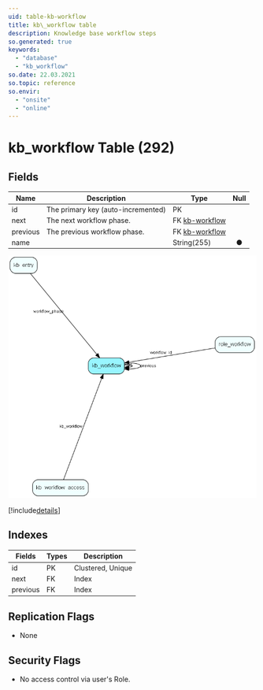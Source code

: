```yaml
---
uid: table-kb-workflow
title: kb\_workflow table
description: Knowledge base workflow steps
so.generated: true
keywords:
  - "database"
  - "kb_workflow"
so.date: 22.03.2021
so.topic: reference
so.envir:
  - "onsite"
  - "online"
---
```


# kb\_workflow Table (292)

## Fields

| Name | Description | Type | Null |
|------|-------------|------|:----:|
|id|The primary key (auto-incremented)|PK| |
|next|The next workflow phase.|FK [kb-workflow](kb-workflow.md)| |
|previous|The previous workflow phase.|FK [kb-workflow](kb-workflow.md)| |
|name||String(255)|&#x25CF;|


![kb_workflow table relationship diagram](./media/kb_workflow.png)

[!include[details](./includes/kb-workflow.md)]

## Indexes

| Fields | Types | Description |
|--------|-------|-------------|
|id |PK |Clustered, Unique |
|next |FK |Index |
|previous |FK |Index |

## Replication Flags

* None

## Security Flags

* No access control via user's Role.


